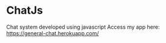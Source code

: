 # ChatJs
Chat system developed using javascript
Access my app here: https://general-chat.herokuapp.com/
